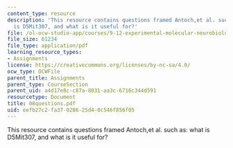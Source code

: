 ```yaml
---
content_type: resource
description: 'This resource contains questions framed Antoch,et al. such as: what
  is D5Mit307, and what is it useful for?'
file: /ol-ocw-studio-app/courses/9-12-experimental-molecular-neurobiology-fall-2006/eefb27c2fa37028625d40c546f856f05_08questions.pdf
file_size: 61234
file_type: application/pdf
learning_resource_types:
- Assignments
license: https://creativecommons.org/licenses/by-nc-sa/4.0/
ocw_type: OCWFile
parent_title: Assignments
parent_type: CourseSection
parent_uid: a4d17e8c-c87a-8031-aa3c-6716c344d591
resourcetype: Document
title: 08questions.pdf
uid: eefb27c2-fa37-0286-25d4-0c546f856f05
---
```

This resource contains questions framed Antoch,et al. such as: what is D5Mit307, and what is it useful for?
